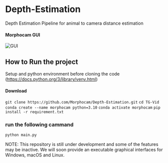# Depth-Estimation
Depth Estimation Pipeline for animal to camera distance estimation

#### Morphocam GUI
![GUI](https://github.com/Morphocam/Depth-Estimation/tree/main/images/GUI.jpg?raw=true)


## How to Run the project
Setup and python environment before cloning the code (https://docs.python.org/3/library/venv.html)
#### Download
`git clone https://github.com/Morphocam/Depth-Estimation.git`
`cd TG-Vid`
`conda create --name morphocam python=3.10`
`conda activate morphocam`
`pip install -r requirement.txt`

### run the following cammand
`python main.py`

NOTE: This repository is still under development and some of the features may be inactive. We will soon provide an executable graphical interfaces for Windows, macOS and Linux.
